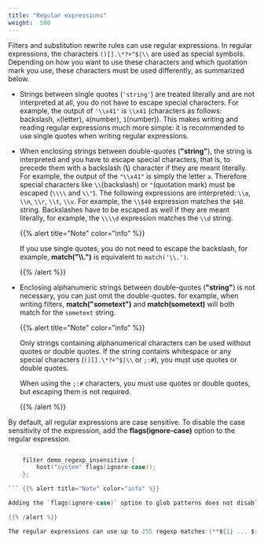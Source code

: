 ```yaml
---
title: "Regular expressions"
weight:  500
---
```

<!-- DISCLAIMER: This file is based on the syslog-ng Open Source Edition documentation https://github.com/balabit/syslog-ng-ose-guides/commit/2f4a52ee61d1ea9ad27cb4f3168b95408fddfdf2 and is used under the terms of The syslog-ng Open Source Edition Documentation License. The file has been modified by Axoflow. -->

Filters and substitution rewrite rules can use regular expressions. In regular expressions, the characters `()[].\*?+^$|\\` are used as special symbols. Depending on how you want to use these characters and which quotation mark you use, these characters must be used differently, as summarized below.

  - Strings between single quotes (`'string'`) are treated literally and are not interpreted at all, you do not have to escape special characters. For example, the output of `'\\x41'` is `\\x41` (characters as follows: backslash, `x`(letter), `4`(number), `1`(number)). This makes writing and reading regular expressions much more simple: it is recommended to use single quotes when writing regular expressions.

  - When enclosing strings between double-quotes (**"string"**), the string is interpreted and you have to escape special characters, that is, to precede them with a backslash (**\\**) character if they are meant literally. For example, the output of the `"\\x41"` is simply the letter `a`. Therefore special characters like `\\`(backslash) or `"`(quotation mark) must be escaped (`\\\\` and `\\"`). The following expressions are interpreted: `\\a`, `\\n`, `\\r`, `\\t`, `\\v`. For example, the `\\$40` expression matches the `$40` string. Backslashes have to be escaped as well if they are meant literally, for example, the `\\\\d` expression matches the `\\d` string.
    
    {{% alert title="Note" color="info" %}}
    
    If you use single quotes, you do not need to escape the backslash, for example, **match("\\\\.")** is equivalent to `match('\\.')`.
    
    {{% /alert %}}

  - Enclosing alphanumeric strings between double-quotes (**"string"**) is not necessary, you can just omit the double-quotes. for example, when writing filters, **match("sometext")** and **match(sometext)** will both match for the `sometext` string.
    
    {{% alert title="Note" color="info" %}}
    
    Only strings containing alphanumerical characters can be used without quotes or double quotes. If the string contains whitespace or any special characters (`()[].\*?+^$|\\` or `;:#`), you must use quotes or double quotes.
    
    When using the `;:#` characters, you must use quotes or double quotes, but escaping them is not required.
    
    {{% /alert %}}

By default, all regular expressions are case sensitive. To disable the case sensitivity of the expression, add the **flags(ignore-case)** option to the regular expression.

```c

    filter demo_regexp_insensitive {
        host("system" flags(ignore-case));
    };

``` {{% alert title="Note" color="info" %}}

Adding the `flags(ignore-case)` option to glob patterns does not disable case sensitivity.

{{% /alert %}}

The regular expressions can use up to 255 regexp matches (**${1} ... ${255}**), but only from the last filter and only if the **flags("store-matches")** flag was set for the filter. For case-insensitive searches, use the **flags("ignore-case")** option.
